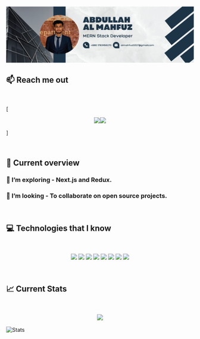 ![I am a Junior MERN Stack developer. ](https://github.com/almahfuz97/almahfuz97/blob/main/images/githubcover.png)

## :mailbox: Reach me out

<br />

[<p align="center">[<img height="75" src="https://github.com/almahfuz97/almahfuz97/blob/main/images/icons/Linkedin.png">](https://www.linkedin.com/in/almahfuz/)[<img height="75" src="https://github.com/almahfuz97/almahfuz97/blob/main/images/icons/Facebook.png">](https://www.facebook.com/almahfuz97)</p>]

<br />

## :eyes: Current overview

### 🌱 I’m exploring - Next.js and Redux. 
### 👯 I’m looking - To collaborate on open source projects.  



<br />

## :computer: Technologies that I know
<br>
<p align="center">
<img src="https://github.com/almahfuz97/almahfuz97/blob/main/images/icons/HTML.png"/>
<img src="https://github.com/almahfuz97/almahfuz97/blob/main/images/icons/css.png"/>
<img src="https://github.com/almahfuz97/almahfuz97/blob/main/images/icons/JavaScript.png"/>
<img src="https://github.com/almahfuz97/almahfuz97/blob/main/images/icons/react.png"/>
<img src="https://github.com/almahfuz97/almahfuz97/blob/main/images/icons/tailwind.png"/>
<img src="https://github.com/almahfuz97/almahfuz97/blob/main/images/icons/Bootsrap.png"/>
<img src="https://github.com/almahfuz97/almahfuz97/blob/main/images/icons/node.png"/>
<img src="https://github.com/almahfuz97/almahfuz97/blob/main/images/icons/express.png"/>
</p><br/>

## :chart_with_upwards_trend: Current Stats

<br />
<p align="center">
  <img width="60%" src="https://github-readme-streak-stats.herokuapp.com/?user=almahfuz97&background=0D1117&sideNums=FFFFFF&sideLabels=9A9A9A&currStreakNum=FB8C00&dates=6E6E6E" />
</p>

![Stats](https://github-readme-stats.vercel.app/api/top-langs/?username=almahfuz97&theme=blue-green)

